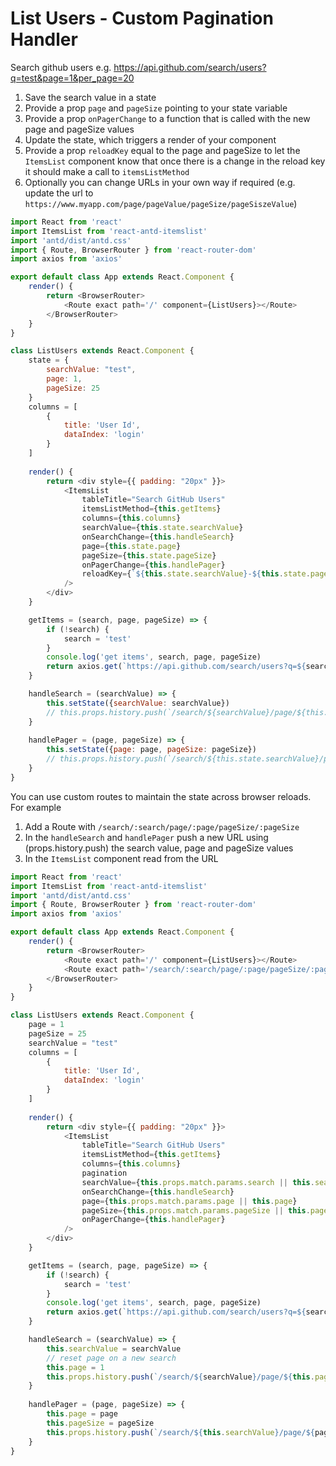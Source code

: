 # List Users - Custom Pagination Handler

Search github users e.g. https://api.github.com/search/users?q=test&page=1&per_page=20

1. Save the search value in a state
1. Provide a prop `page` and `pageSize` pointing to your state variable
1. Provide a prop `onPagerChange` to a function that is called with the new page and pageSize values
1. Update the state, which triggers a render of your component
1. Provide a prop `reloadKey` equal to the page and pageSize to let the `ItemsList` component know that once there is a change in the reload key it should make a call to `itemsListMethod`
1. Optionally you can change URLs in your own way if required (e.g. update the url to `https://www.myapp.com/page/pageValue/pageSize/pageSiszeValue`)

```js
import React from 'react'
import ItemsList from 'react-antd-itemslist'
import 'antd/dist/antd.css'
import { Route, BrowserRouter } from 'react-router-dom'
import axios from 'axios'

export default class App extends React.Component {
    render() {
        return <BrowserRouter>
            <Route exact path='/' component={ListUsers}></Route>
        </BrowserRouter>
    }
}

class ListUsers extends React.Component {
    state = {
        searchValue: "test",
        page: 1,
        pageSize: 25
    }
    columns = [
        {
            title: 'User Id',
            dataIndex: 'login'
        }
    ]
    
    render() {
        return <div style={{ padding: "20px" }}>
            <ItemsList
                tableTitle="Search GitHub Users"
                itemsListMethod={this.getItems}
                columns={this.columns}
                searchValue={this.state.searchValue}
                onSearchChange={this.handleSearch}
                page={this.state.page}
                pageSize={this.state.pageSize}
                onPagerChange={this.handlePager}
                reloadKey={`${this.state.searchValue}-${this.state.page}-${this.state.pageSize}`}
            />
        </div>
    }

    getItems = (search, page, pageSize) => {
        if (!search) {
            search = 'test'
        }
        console.log('get items', search, page, pageSize)
        return axios.get(`https://api.github.com/search/users?q=${search}&page=${page}&per_page=${pageSize}`)
    }

    handleSearch = (searchValue) => {
        this.setState({searchValue: searchValue})
        // this.props.history.push(`/search/${searchValue}/page/${this.state.page}/pageSize/${this.state.pageSize}`)
    }
    
    handlePager = (page, pageSize) => {
        this.setState({page: page, pageSize: pageSize})
        // this.props.history.push(`/search/${this.state.searchValue}/page/${page}/pageSize/${pageSize}`)
    }
}
```

You can use custom routes to maintain the state across browser reloads. For example

1. Add a Route with `/search/:search/page/:page/pageSize/:pageSize`
1. In the `handleSearch` and `handlePager` push a new URL using (props.history.push) the search value, page and pageSize values
1. In the `ItemsList` component read from the URL

```js
import React from 'react'
import ItemsList from 'react-antd-itemslist'
import 'antd/dist/antd.css'
import { Route, BrowserRouter } from 'react-router-dom'
import axios from 'axios'

export default class App extends React.Component {
    render() {
        return <BrowserRouter>
            <Route exact path='/' component={ListUsers}></Route>
            <Route exact path='/search/:search/page/:page/pageSize/:pageSize' component={ListUsers}></Route>
        </BrowserRouter>
    }
}

class ListUsers extends React.Component {
    page = 1
    pageSize = 25
    searchValue = "test"
    columns = [
        {
            title: 'User Id',
            dataIndex: 'login'
        }
    ]
    
    render() {
        return <div style={{ padding: "20px" }}>
            <ItemsList
                tableTitle="Search GitHub Users"
                itemsListMethod={this.getItems}
                columns={this.columns}
                pagination
                searchValue={this.props.match.params.search || this.searchValue}
                onSearchChange={this.handleSearch}
                page={this.props.match.params.page || this.page}
                pageSize={this.props.match.params.pageSize || this.pageSize} 
                onPagerChange={this.handlePager}
            />
        </div>
    }

    getItems = (search, page, pageSize) => {
        if (!search) {
            search = 'test'
        }
        console.log('get items', search, page, pageSize)
        return axios.get(`https://api.github.com/search/users?q=${search}&page=${page}&per_page=${pageSize}`)
    }

    handleSearch = (searchValue) => {
        this.searchValue = searchValue
        // reset page on a new search
        this.page = 1
        this.props.history.push(`/search/${searchValue}/page/${this.page}/pageSize/${this.pageSize}`)
    }
    
    handlePager = (page, pageSize) => {
        this.page = page
        this.pageSize = pageSize
        this.props.history.push(`/search/${this.searchValue}/page/${page}/pageSize/${pageSize}`)
    }
}
```